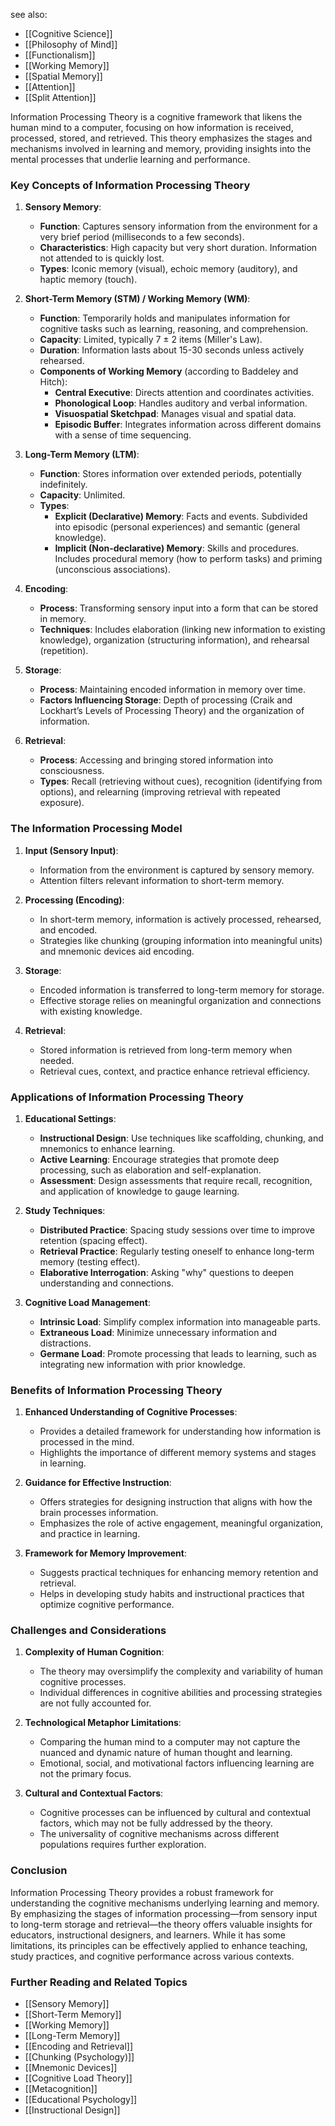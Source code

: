 see also:
- [[Cognitive Science]]
- [[Philosophy of Mind]]
- [[Functionalism]]
- [[Working Memory]]
- [[Spatial Memory]]
- [[Attention]]
- [[Split Attention]]

Information Processing Theory is a cognitive framework that likens the human mind to a computer, focusing on how information is received, processed, stored, and retrieved. This theory emphasizes the stages and mechanisms involved in learning and memory, providing insights into the mental processes that underlie learning and performance.

### Key Concepts of Information Processing Theory

1. **Sensory Memory**:
   - **Function**: Captures sensory information from the environment for a very brief period (milliseconds to a few seconds).
   - **Characteristics**: High capacity but very short duration. Information not attended to is quickly lost.
   - **Types**: Iconic memory (visual), echoic memory (auditory), and haptic memory (touch).

2. **Short-Term Memory (STM) / Working Memory (WM)**:
   - **Function**: Temporarily holds and manipulates information for cognitive tasks such as learning, reasoning, and comprehension.
   - **Capacity**: Limited, typically 7 ± 2 items (Miller's Law).
   - **Duration**: Information lasts about 15-30 seconds unless actively rehearsed.
   - **Components of Working Memory** (according to Baddeley and Hitch):
     - **Central Executive**: Directs attention and coordinates activities.
     - **Phonological Loop**: Handles auditory and verbal information.
     - **Visuospatial Sketchpad**: Manages visual and spatial data.
     - **Episodic Buffer**: Integrates information across different domains with a sense of time sequencing.

3. **Long-Term Memory (LTM)**:
   - **Function**: Stores information over extended periods, potentially indefinitely.
   - **Capacity**: Unlimited.
   - **Types**:
     - **Explicit (Declarative) Memory**: Facts and events. Subdivided into episodic (personal experiences) and semantic (general knowledge).
     - **Implicit (Non-declarative) Memory**: Skills and procedures. Includes procedural memory (how to perform tasks) and priming (unconscious associations).

4. **Encoding**:
   - **Process**: Transforming sensory input into a form that can be stored in memory.
   - **Techniques**: Includes elaboration (linking new information to existing knowledge), organization (structuring information), and rehearsal (repetition).

5. **Storage**:
   - **Process**: Maintaining encoded information in memory over time.
   - **Factors Influencing Storage**: Depth of processing (Craik and Lockhart’s Levels of Processing Theory) and the organization of information.

6. **Retrieval**:
   - **Process**: Accessing and bringing stored information into consciousness.
   - **Types**: Recall (retrieving without cues), recognition (identifying from options), and relearning (improving retrieval with repeated exposure).

### The Information Processing Model

1. **Input (Sensory Input)**:
   - Information from the environment is captured by sensory memory.
   - Attention filters relevant information to short-term memory.

2. **Processing (Encoding)**:
   - In short-term memory, information is actively processed, rehearsed, and encoded.
   - Strategies like chunking (grouping information into meaningful units) and mnemonic devices aid encoding.

3. **Storage**:
   - Encoded information is transferred to long-term memory for storage.
   - Effective storage relies on meaningful organization and connections with existing knowledge.

4. **Retrieval**:
   - Stored information is retrieved from long-term memory when needed.
   - Retrieval cues, context, and practice enhance retrieval efficiency.

### Applications of Information Processing Theory

1. **Educational Settings**:
   - **Instructional Design**: Use techniques like scaffolding, chunking, and mnemonics to enhance learning.
   - **Active Learning**: Encourage strategies that promote deep processing, such as elaboration and self-explanation.
   - **Assessment**: Design assessments that require recall, recognition, and application of knowledge to gauge learning.

2. **Study Techniques**:
   - **Distributed Practice**: Spacing study sessions over time to improve retention (spacing effect).
   - **Retrieval Practice**: Regularly testing oneself to enhance long-term memory (testing effect).
   - **Elaborative Interrogation**: Asking "why" questions to deepen understanding and connections.

3. **Cognitive Load Management**:
   - **Intrinsic Load**: Simplify complex information into manageable parts.
   - **Extraneous Load**: Minimize unnecessary information and distractions.
   - **Germane Load**: Promote processing that leads to learning, such as integrating new information with prior knowledge.

### Benefits of Information Processing Theory

1. **Enhanced Understanding of Cognitive Processes**:
   - Provides a detailed framework for understanding how information is processed in the mind.
   - Highlights the importance of different memory systems and stages in learning.

2. **Guidance for Effective Instruction**:
   - Offers strategies for designing instruction that aligns with how the brain processes information.
   - Emphasizes the role of active engagement, meaningful organization, and practice in learning.

3. **Framework for Memory Improvement**:
   - Suggests practical techniques for enhancing memory retention and retrieval.
   - Helps in developing study habits and instructional practices that optimize cognitive performance.

### Challenges and Considerations

1. **Complexity of Human Cognition**:
   - The theory may oversimplify the complexity and variability of human cognitive processes.
   - Individual differences in cognitive abilities and processing strategies are not fully accounted for.

2. **Technological Metaphor Limitations**:
   - Comparing the human mind to a computer may not capture the nuanced and dynamic nature of human thought and learning.
   - Emotional, social, and motivational factors influencing learning are not the primary focus.

3. **Cultural and Contextual Factors**:
   - Cognitive processes can be influenced by cultural and contextual factors, which may not be fully addressed by the theory.
   - The universality of cognitive mechanisms across different populations requires further exploration.

### Conclusion

Information Processing Theory provides a robust framework for understanding the cognitive mechanisms underlying learning and memory. By emphasizing the stages of information processing—from sensory input to long-term storage and retrieval—the theory offers valuable insights for educators, instructional designers, and learners. While it has some limitations, its principles can be effectively applied to enhance teaching, study practices, and cognitive performance across various contexts.

### Further Reading and Related Topics

- [[Sensory Memory]]
- [[Short-Term Memory]]
- [[Working Memory]]
- [[Long-Term Memory]]
- [[Encoding and Retrieval]]
- [[Chunking (Psychology)]]
- [[Mnemonic Devices]]
- [[Cognitive Load Theory]]
- [[Metacognition]]
- [[Educational Psychology]]
- [[Instructional Design]]